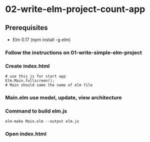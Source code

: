 # 02-write-elm-project-count-app

## Prerequisites
- Elm 0.17 (npm install -g elm)

### Follow the instructions on 01-write-simple-elm-project
### Create index.html
```
# use this js for start app
Elm.Main.fullscreen();
# Main should same the name of elm file
```
### Main.elm use model, update, view architecture
### Command to build elm.js
```
elm-make Main.elm --output elm.js
```
### Open index.html
